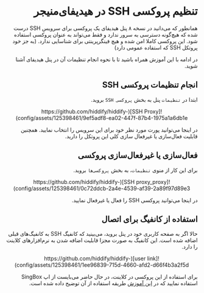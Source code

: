 

<div dir="rtl" markdown="1">

# تنظیم پروکسی SSH در هیدیفای‌منیجر

همانطور که می‌دانید در نسخه ۸ پنل هیدیفای یک پروکسی برای سرویس SSH درست شده که هیچ‌گونه دسترسی به سرور ندارد و فقط می‌تواند به عنوان پروکسی استفاده شود. این پروکسی کاملا امن شده و هیچ فینگرپرینتی برای شناسایی ندارد. (به جز خود پروتکل SSH که استفاده عمومی دارد)

در ادامه با این آموزش همراه باشید تا با نحوه انجام تنظیمات آن در پنل هیدیفای آشنا شوید.

## انجام تنظیمات پروکسی SSH
ابتدا در `تنظیمات` پنل به بخش `پروکسی SSH` بروید.

<div align=center markdown=1>
![SSH Proxy](https://github.com/hiddify/hiddify-config/assets/125398461/9ef5adf8-ea02-447f-87b4-1975a1a6db1e)

</div>

در اینجا می‌توانید پورت مورد نظر خود برای این سرویس را انتخاب نمایید. همچنین قابلیت فعال‌سازی یا غیرفعال سازی کلی این پروتکل را دارید.


## فعال‌سازی یا غیرفعال‌سازی پروکسی
 برای این کار از منوی `تنظیمات`، به بخش `پروکسی‌ها` بروید.

<div align=center markdown=1>
![SSH proxy_proxy](https://github.com/hiddify/hiddify-config/assets/125398461/0c72ddcb-2a4e-4539-af39-2a89f97d89e3)

</div>

در اینجا می‌توانید پروکسی SSH را فعال یا غیرفعال نمایید.


## استفاده از کانفیگ برای اتصال
حالا اگر به صفحه کاربری خود در پنل بروید، می‌بینید که کانفیگ SSH به کانفیگ‌های قبلی اضافه شده است. این کانفیگ به صورت مجزا قابلیت اضافه شدن به نرم‌افزارهای کلاینت را دارد.

<div align=center markdown=1>
![user link](https://github.com/hiddify/hiddify-config/assets/125398461/1ee96839-715d-4660-afd2-d66f4b3a2f5d)

</div>

برای استفاده از این پروکسی در کلاینت، در حال حاضر می‌بایست از اپ SingBox استفاده نمایید که در [این آموزش](/manager/wiki/%D8%A2%D9%85%D9%88%D8%B2%D8%B4-%DA%A9%D8%A7%D8%B1-%D8%A8%D8%A7-%D9%86%D8%B1%D9%85%E2%80%8C%D8%A7%D9%81%D8%B2%D8%A7%D8%B1-SingBox) طریقه استفاده از آن توضیح داده شده است.
